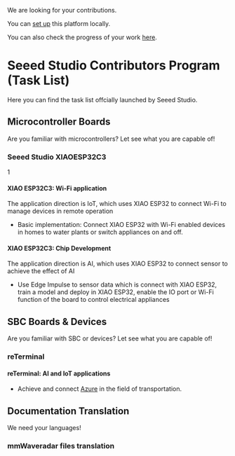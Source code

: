 We are looking for your contributions.

You can [set up](/HOW_TO.md) this platform locally.

You can also check the progress of your work [here](https://github.com/orgs/c1ev0ps/projects/3).

# Seeed Studio Contributors Program (Task List)

Here you can find the task list offcially launched by Seeed Studio.

## Microcontroller Boards

Are you familiar with microcontrollers? Let see what you are capable of!

### Seeed Studio XIAOESP32C3
1
#### XIAO ESP32C3: Wi-Fi application

The application direction is IoT, which uses XIAO ESP32 to connect Wi-Fi to manage devices in remote operation

- Basic implementation: Connect XIAO ESP32 with Wi-Fi enabled devices in homes to water plants or switch appliances on and off.

#### XIAO ESP32C3: Chip Development

The application direction is AI, which uses XIAO ESP32 to connect sensor to achieve the effect of AI

- Use Edge Impulse to sensor data which is connect with XIAO ESP32, train a model and deploy in XIAO ESP32, enable the IO port or Wi-Fi function of the board to control electrical appliances

## SBC Boards & Devices

Are you familiar with SBC or devices? Let see what you are capable of!

### reTerminal

#### reTerminal: AI and IoT applications 

- Achieve and connect [Azure](https://github.com/Azure-Samples/Custom-vision-service-iot-edge-raspberry-pi) in the field of transportation.

## Documentation Translation

We need your languages!

### mmWaveradar files translation

